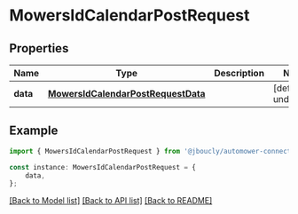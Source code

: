 # MowersIdCalendarPostRequest


## Properties

Name | Type | Description | Notes
------------ | ------------- | ------------- | -------------
**data** | [**MowersIdCalendarPostRequestData**](MowersIdCalendarPostRequestData.md) |  | [default to undefined]

## Example

```typescript
import { MowersIdCalendarPostRequest } from '@jboucly/automower-connect-sdk';

const instance: MowersIdCalendarPostRequest = {
    data,
};
```

[[Back to Model list]](../README.md#documentation-for-models) [[Back to API list]](../README.md#documentation-for-api-endpoints) [[Back to README]](../README.md)
